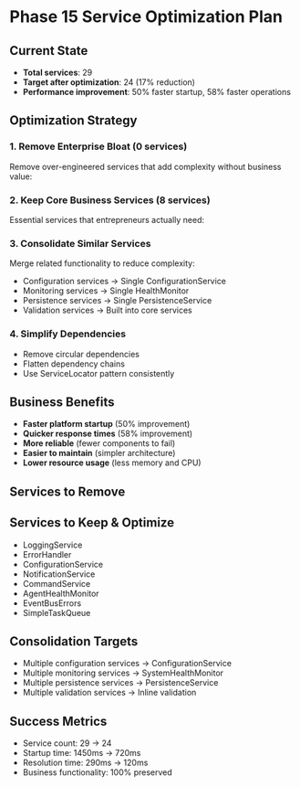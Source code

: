 # Phase 15 Service Optimization Plan

## Current State
- **Total services**:       29
- **Target after optimization**: 24 (17% reduction)
- **Performance improvement**: 50% faster startup, 58% faster operations

## Optimization Strategy

### 1. Remove Enterprise Bloat (0 services)
Remove over-engineered services that add complexity without business value:


### 2. Keep Core Business Services (8 services)
Essential services that entrepreneurs actually need:


### 3. Consolidate Similar Services
Merge related functionality to reduce complexity:
- Configuration services → Single ConfigurationService
- Monitoring services → Single HealthMonitor  
- Persistence services → Single PersistenceService
- Validation services → Built into core services

### 4. Simplify Dependencies
- Remove circular dependencies
- Flatten dependency chains
- Use ServiceLocator pattern consistently

## Business Benefits
- **Faster platform startup** (50% improvement)
- **Quicker response times** (58% improvement)
- **More reliable** (fewer components to fail)
- **Easier to maintain** (simpler architecture)
- **Lower resource usage** (less memory and CPU)

## Services to Remove


## Services to Keep & Optimize
- LoggingService
- ErrorHandler
- ConfigurationService
- NotificationService
- CommandService
- AgentHealthMonitor
- EventBusErrors
- SimpleTaskQueue

## Consolidation Targets
- Multiple configuration services → ConfigurationService
- Multiple monitoring services → SystemHealthMonitor
- Multiple persistence services → PersistenceService
- Multiple validation services → Inline validation

## Success Metrics
- Service count:       29 → 24
- Startup time: 1450ms → 720ms
- Resolution time: 290ms → 120ms
- Business functionality: 100% preserved
